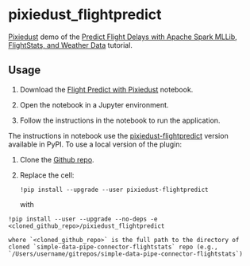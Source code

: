 # pixiedust_flightpredict

[Pixiedust](https://github.com/ibm-cds-labs/pixiedust) demo of the [Predict Flight Delays with Apache Spark MLLib, FlightStats, and Weather Data](https://developer.ibm.com/clouddataservices/2016/08/04/predict-flight-delays-with-apache-spark-mllib-flightstats-and-weather-data/) tutorial.


## Usage

1. Download the [Flight Predict with Pixiedust](https://github.com/ibm-cds-labs/simple-data-pipe-connector-flightstats/blob/master/notebook/Flight%20Predict%20with%20Pixiedust.ipynb) notebook.

2. Open the notebook in a Jupyter environment.

3. Follow the instructions in the notebook to run the application.

The instructions in notebook use the [pixiedust-flightpredict](https://pypi.python.org/pypi/pixiedust-flightpredict) version available in PyPI. To use a local version of the plugin:

1. Clone the [Github repo](https://github.com/ibm-cds-labs/simple-data-pipe-connector-flightstats).

2. Replace the cell:

	`!pip install --upgrade --user pixiedust-flightpredict`
	
	with
  
  `!pip install --user --upgrade --no-deps -e <cloned_github_repo>/pixiedust_flightpredict`  
  
	where `<cloned_github_repo>` is the full path to the directory of cloned `simple-data-pipe-connector-flightstats` repo (e.g., `/Users/username/gitrepos/simple-data-pipe-connector-flightstats`)  

